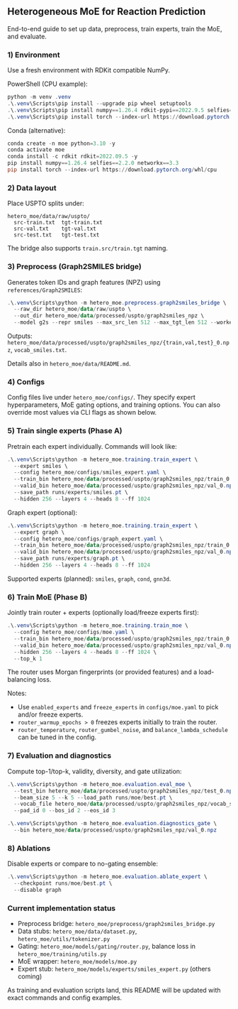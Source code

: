 ## Heterogeneous MoE for Reaction Prediction

End-to-end guide to set up data, preprocess, train experts, train the MoE, and evaluate.

### 1) Environment

Use a fresh environment with RDKit compatible NumPy.

PowerShell (CPU example):

```powershell
python -m venv .venv
.\.venv\Scripts\pip install --upgrade pip wheel setuptools
.\.venv\Scripts\pip install numpy==1.26.4 rdkit-pypi==2022.9.5 selfies==2.2.0 networkx==3.3
.\.venv\Scripts\pip install torch --index-url https://download.pytorch.org/whl/cpu
```

Conda (alternative):

```powershell
conda create -n moe python=3.10 -y
conda activate moe
conda install -c rdkit rdkit=2022.09.5 -y
pip install numpy==1.26.4 selfies==2.2.0 networkx==3.3
pip install torch --index-url https://download.pytorch.org/whl/cpu
```

### 2) Data layout

Place USPTO splits under:

```
hetero_moe/data/raw/uspto/
  src-train.txt  tgt-train.txt
  src-val.txt    tgt-val.txt
  src-test.txt   tgt-test.txt
```

The bridge also supports `train.src/train.tgt` naming.

### 3) Preprocess (Graph2SMILES bridge)

Generates token IDs and graph features (NPZ) using `references/Graph2SMILES`:

```powershell
.\.venv\Scripts\python -m hetero_moe.preprocess.graph2smiles_bridge \
  --raw_dir hetero_moe/data/raw/uspto \
  --out_dir hetero_moe/data/processed/uspto/graph2smiles_npz \
  --model g2s --repr smiles --max_src_len 512 --max_tgt_len 512 --workers 4
```

Outputs: `hetero_moe/data/processed/uspto/graph2smiles_npz/{train,val,test}_0.npz`, `vocab_smiles.txt`.

Details also in `hetero_moe/data/README.md`.

### 4) Configs

Config files live under `hetero_moe/configs/`. They specify expert hyperparameters, MoE gating options, and training options. You can also override most values via CLI flags as shown below.

### 5) Train single experts (Phase A)

Pretrain each expert individually. Commands will look like:

```powershell
.\.venv\Scripts\python -m hetero_moe.training.train_expert \
  --expert smiles \
  --config hetero_moe/configs/smiles_expert.yaml \
  --train_bin hetero_moe/data/processed/uspto/graph2smiles_npz/train_0.npz \
  --valid_bin hetero_moe/data/processed/uspto/graph2smiles_npz/val_0.npz \
  --save_path runs/experts/smiles.pt \
  --hidden 256 --layers 4 --heads 8 --ff 1024
```

Graph expert (optional):

```powershell
.\.venv\Scripts\python -m hetero_moe.training.train_expert \
  --expert graph \
  --config hetero_moe/configs/graph_expert.yaml \
  --train_bin hetero_moe/data/processed/uspto/graph2smiles_npz/train_0.npz \
  --valid_bin hetero_moe/data/processed/uspto/graph2smiles_npz/val_0.npz \
  --save_path runs/experts/graph.pt \
  --hidden 256 --layers 4 --heads 8 --ff 1024
```

Supported experts (planned): `smiles`, `graph`, `cond`, `gnn3d`.

### 6) Train MoE (Phase B)

Jointly train router + experts (optionally load/freeze experts first):

```powershell
.\.venv\Scripts\python -m hetero_moe.training.train_moe \
  --config hetero_moe/configs/moe.yaml \
  --train_bin hetero_moe/data/processed/uspto/graph2smiles_npz/train_0.npz \
  --valid_bin hetero_moe/data/processed/uspto/graph2smiles_npz/val_0.npz \
  --hidden 256 --layers 4 --heads 8 --ff 1024 \
  --top_k 1
```

The router uses Morgan fingerprints (or provided features) and a load-balancing loss.

Notes:
- Use `enabled_experts` and `freeze_experts` in `configs/moe.yaml` to pick and/or freeze experts.
- `router_warmup_epochs > 0` freezes experts initially to train the router.
- `router_temperature`, `router_gumbel_noise`, and `balance_lambda_schedule` can be tuned in the config.

### 7) Evaluation and diagnostics

Compute top-1/top-k, validity, diversity, and gate utilization:

```powershell
.\.venv\Scripts\python -m hetero_moe.evaluation.eval_moe \
  --test_bin hetero_moe/data/processed/uspto/graph2smiles_npz/test_0.npz \
  --beam_size 5 --k 5 --load_path runs/moe/best.pt \
  --vocab_file hetero_moe/data/processed/uspto/graph2smiles_npz/vocab_smiles.txt \
  --pad_id 0 --bos_id 2 --eos_id 3

.\.venv\Scripts\python -m hetero_moe.evaluation.diagnostics_gate \
  --bin hetero_moe/data/processed/uspto/graph2smiles_npz/val_0.npz
```

### 8) Ablations

Disable experts or compare to no-gating ensemble:

```powershell
.\.venv\Scripts\python -m hetero_moe.evaluation.ablate_expert \
  --checkpoint runs/moe/best.pt \
  --disable graph
```

### Current implementation status

- Preprocess bridge: `hetero_moe/preprocess/graph2smiles_bridge.py`
- Data stubs: `hetero_moe/data/dataset.py`, `hetero_moe/utils/tokenizer.py`
- Gating: `hetero_moe/models/gating/router.py`, balance loss in `hetero_moe/training/utils.py`
- MoE wrapper: `hetero_moe/models/moe.py`
- Expert stub: `hetero_moe/models/experts/smiles_expert.py` (others coming)

As training and evaluation scripts land, this README will be updated with exact commands and config examples.


